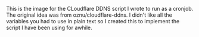 This is the image for the CLoudflare DDNS script I wrote
to run as a cronjob. The original idea was from oznu/cloudflare-ddns.
I didn't like all the variables you had to use in plain text so I
created this to implement the script I have been using for awhile.